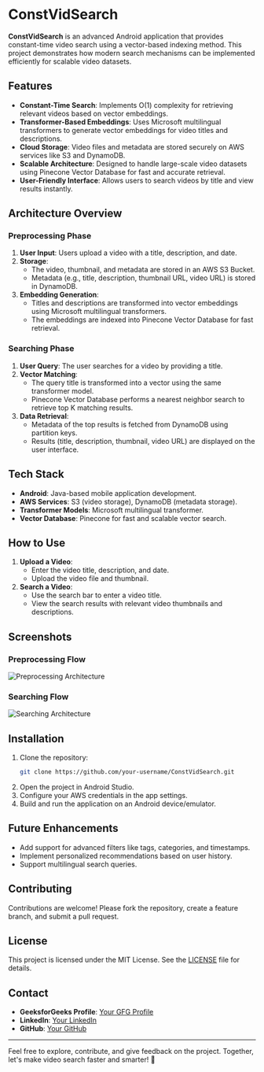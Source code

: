 # ConstVidSearch

**ConstVidSearch** is an advanced Android application that provides constant-time video search using a vector-based indexing method. This project demonstrates how modern search mechanisms can be implemented efficiently for scalable video datasets.

## Features

- **Constant-Time Search**: Implements O(1) complexity for retrieving relevant videos based on vector embeddings.
- **Transformer-Based Embeddings**: Uses Microsoft multilingual transformers to generate vector embeddings for video titles and descriptions.
- **Cloud Storage**: Video files and metadata are stored securely on AWS services like S3 and DynamoDB.
- **Scalable Architecture**: Designed to handle large-scale video datasets using Pinecone Vector Database for fast and accurate retrieval.
- **User-Friendly Interface**: Allows users to search videos by title and view results instantly.

## Architecture Overview

### Preprocessing Phase
1. **User Input**: Users upload a video with a title, description, and date.
2. **Storage**:
   - The video, thumbnail, and metadata are stored in an AWS S3 Bucket.
   - Metadata (e.g., title, description, thumbnail URL, video URL) is stored in DynamoDB.
3. **Embedding Generation**:
   - Titles and descriptions are transformed into vector embeddings using Microsoft multilingual transformers.
   - The embeddings are indexed into Pinecone Vector Database for fast retrieval.

### Searching Phase
1. **User Query**: The user searches for a video by providing a title.
2. **Vector Matching**:
   - The query title is transformed into a vector using the same transformer model.
   - Pinecone Vector Database performs a nearest neighbor search to retrieve top K matching results.
3. **Data Retrieval**:
   - Metadata of the top results is fetched from DynamoDB using partition keys.
   - Results (title, description, thumbnail, video URL) are displayed on the user interface.

## Tech Stack

- **Android**: Java-based mobile application development.
- **AWS Services**: S3 (video storage), DynamoDB (metadata storage).
- **Transformer Models**: Microsoft multilingual transformer.
- **Vector Database**: Pinecone for fast and scalable vector search.

## How to Use

1. **Upload a Video**:
   - Enter the video title, description, and date.
   - Upload the video file and thumbnail.
2. **Search a Video**:
   - Use the search bar to enter a video title.
   - View the search results with relevant video thumbnails and descriptions.

## Screenshots

### Preprocessing Flow
![Preprocessing Architecture](https://github.com/user-attachments/assets/8c1ee7b0-3a34-402c-a3df-c06c5748388c
)

### Searching Flow
![Searching Architecture](https://github.com/user-attachments/assets/70f4d654-a21f-4350-857a-52a479ac74db
)

## Installation

1. Clone the repository:
   ```bash
   git clone https://github.com/your-username/ConstVidSearch.git
   ```
2. Open the project in Android Studio.
3. Configure your AWS credentials in the app settings.
4. Build and run the application on an Android device/emulator.

## Future Enhancements

- Add support for advanced filters like tags, categories, and timestamps.
- Implement personalized recommendations based on user history.
- Support multilingual search queries.

## Contributing

Contributions are welcome! Please fork the repository, create a feature branch, and submit a pull request.

## License

This project is licensed under the MIT License. See the [LICENSE](LICENSE) file for details.

## Contact

- **GeeksforGeeks Profile**: [Your GFG Profile](https://www.geeksforgeeks.org/user/poiu0987/)
- **LinkedIn**: [Your LinkedIn](https://www.linkedin.com/in/yashwant-kumar-65b742205)
- **GitHub**: [Your GitHub](https://github.com/your-username)

---

Feel free to explore, contribute, and give feedback on the project. Together, let's make video search faster and smarter! 🚀
